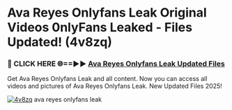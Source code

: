 # Ava Reyes Onlyfans Leak Original Videos 0nlyFans Leaked - Files Updated! (4v8zq)

<h3>🔴 CLICK HERE 🌐==►► <a href="https://tinyurl.com/2wckxsce" rel="nofollow">Ava Reyes Onlyfans Leak Updated Files</a></h3>

Get Ava Reyes Onlyfans Leak and all content. Now you can access all videos and pictures of Ava Reyes Onlyfans Leak. New Updated Files 2025!

[![4v8zq](https://i.imgur.com/AFduVYN.gif)](https://tinyurl.com/2wckxsce)
ava reyes onlyfans leak